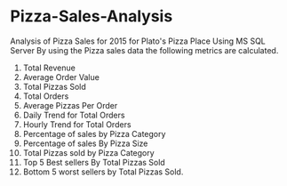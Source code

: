 # Pizza-Sales-Analysis
Analysis of Pizza Sales for 2015 for Plato's Pizza Place Using MS SQL Server
By using the Pizza sales data the following metrics are calculated.
1. Total Revenue
2. Average Order Value
3. Total Pizzas Sold
4. Total Orders
5. Average Pizzas Per Order
6. Daily Trend for Total Orders
7. Hourly Trend for Total Orders
8. Percentage of sales by Pizza Category
9. Percentage of sales By Pizza Size
10. Total Pizzas sold by Pizza Category
11. Top 5 Best sellers By Total Pizzas Sold
12. Bottom 5 worst sellers by Total Pizzas Sold.
